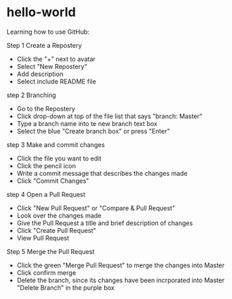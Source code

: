# hello-world
Learning how to use GitHub:

Step 1 Create a Repostery
  * Click the "+" next to avatar
  * Select "New Repostery"
  * Add description
  * Select include README file

step 2 Branching
  * Go to the Repostery
  * Click drop-down at top of the file list that says "branch: Master"
  * Type a branch name into te new branch text box
  * Select the blue "Create branch box" or press "Enter"

step 3 Make and commit changes
  * Click the file you want to edit
  * Click the pencil icon
  * Write a commit message that describes the changes made
  * Click "Commit Changes"

step 4 Open a Pull Request
  * Click "New Pull Request" or "Compare & Pull Request"
  * Look over the changes made
  * Give the Pull Request a title and brief description of changes
  * Click "Create Pull Request"
  * View Pull Request
  
Step 5 Merge the Pull Request
  * Click the green "Merge Pull Request" to merge the changes into Master
  * Click confirm merge
  * Delete the branch, since its changes have been incrporated into Master
    "Delete Branch" in the purple box
